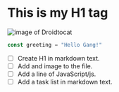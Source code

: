# This is my H1 tag
![image of Droidtocat](https://octodex.github.com/images/droidtocat.png)
``` javascript
const greeting = "Hello Gang!"
```
- [ ] Create H1 in markdown text.
- [ ] Add and image to the file.
- [ ] Add a line of JavaScript/js.
- [ ] Add a task list in markdown text.
